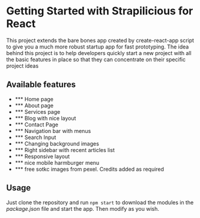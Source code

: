 # Getting Started with Strapilicious for React

This project extends the bare bones app created by create-react-app script to give 
you a much more robust startup app for fast prototyping. The idea behind this project 
is to help developers quickly start a new project with all the basic features in place
so that they can concentrate on their specific project ideas

## Available features

- *** Home page
- *** About page
- *** Services page
- *** Blog with nice layout
- *** Contact Page
- *** Navigation bar with menus
- *** Search Input
- *** Changing background images
- *** Right sidebar with recent articles list
- *** Responsive layout
- *** nice mobile harmburger menu
- *** free sotkc images from pexel. Credits added as required

## Usage

Just clone the repository and run `npm start` to download the modules in the 
*package.json* file and start the app. Then modify as you wish. 


